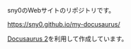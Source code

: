 sny0のWebサイトのリポジトリです。

https://sny0.github.io/my-docusaurus/

[Docusaurus 2](https://docusaurus.io/)を利用して作成しています。